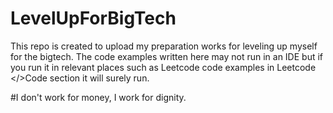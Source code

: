 # LevelUpForBigTech
This repo is created to upload my preparation works for leveling up myself for the bigtech. The code examples written here may not run in an IDE but if you run it in relevant places such as Leetcode code examples in Leetcode </>Code section it will surely run.

#I don't work for money, I work for dignity.
